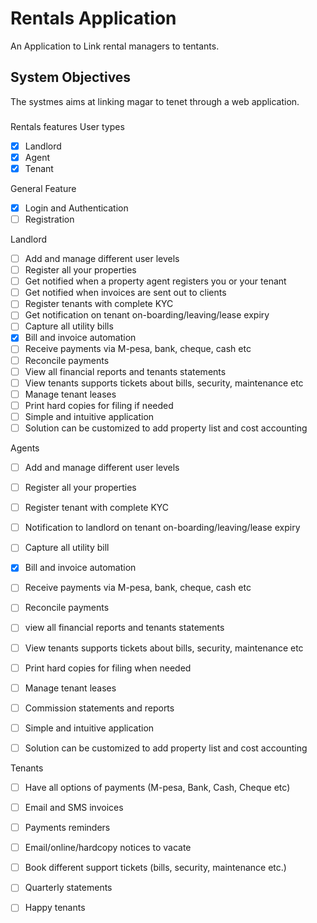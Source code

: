 # Rentals Application 

An Application to Link rental managers to tentants. 

##  System Objectives
The systmes aims at linking magar to tenet through a web application.

###
Rentals features
User types
- [x] Landlord
- [x] Agent
- [x] Tenant

General Feature 
- [x] Login and Authentication 
- [ ] Registration 

Landlord
- [ ] Add and manage different user levels
- [ ] Register all your properties
- [ ] Get notified when a property agent registers you or your tenant
- [ ] Get notified when invoices are sent out to clients
- [ ] Register tenants with complete KYC
- [ ] Get notification on tenant on-boarding/leaving/lease expiry
- [ ] Capture all utility bills
- [x] Bill and invoice automation
- [ ] Receive payments via M-pesa, bank, cheque, cash etc
- [ ] Reconcile payments
- [ ] View all financial reports and tenants statements
- [ ] View tenants supports tickets about bills, security, maintenance etc
- [ ] Manage tenant leases
- [ ] Print hard copies for filing if needed
- [ ] Simple and intuitive application
- [ ] Solution can be customized to add property list and cost accounting

Agents 
- [ ] Add and manage different user levels
- [ ] Register all your properties
- [ ] Register tenant with complete KYC
- [ ] Notification to landlord on tenant on-boarding/leaving/lease expiry
- [ ] Capture all utility bill
- [x] Bill and invoice automation
- [ ] Receive payments via M-pesa, bank, cheque, cash etc
- [ ] Reconcile payments
- [ ] view all financial reports and tenants statements
- [ ] View tenants supports tickets about bills, security, maintenance etc
- [ ] Print hard copies for filing when needed
- [ ] Manage tenant leases
- [ ] Commission statements and reports
- [ ] Simple and intuitive application
- [ ] Solution can be customized to add property list and cost accounting


Tenants
- [ ] Have all options of payments (M-pesa, Bank, Cash, Cheque etc)
- [ ] Email and SMS invoices
- [ ] Payments reminders
- [ ] Email/online/hardcopy notices to vacate
- [ ] Book different support tickets (bills, security, maintenance etc.)
- [ ] Quarterly statements
- [ ] Happy tenants


